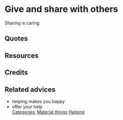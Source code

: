 # Give and share with others

Sharing is caring


## Quotes

## Resources

## Credits

## Related advices

- helping makes you happy
- offer your help
<br/>[Categories:](../Categories/index.md) [Material things](../Categories/Material%20things.md) [Helping](../Categories/Helping.md)
